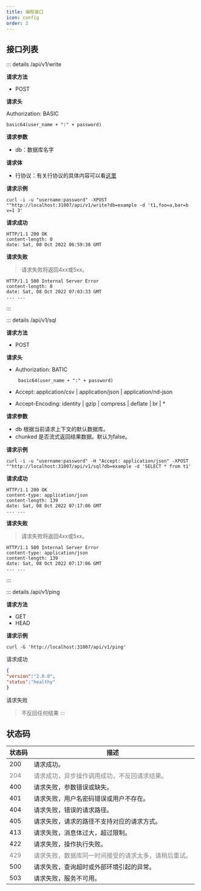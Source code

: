 ```yaml
---
title: 编程接口
icon: config
order: 2
---
```


## 接口列表

::: details /api/v1/write

**请求方法**

- POST

**请求头**

Authorization: BASIC

    basic64(user_name + ":" + password)

**请求参数**

- db：数据库名字

**请求体**
- 行协议：有关行协议的具体内容可以看[这里](https://docs.influxdata.com/influxdb/v1.8/write_protocols/line_protocol_tutorial/)
    

**请求示例**

```
curl -i -u "username:password" -XPOST ""http://localhost:31007/api/v1/write?db=example -d 't1,foo=a,bar=b v=1 3'
```

**请求成功**

```shell
HTTP/1.1 200 OK
content-length: 0
date: Sat, 08 Oct 2022 06:59:38 GMT
```

**请求失败**
> 请求失败将返回4xx或5xx。
```
HTTP/1.1 500 Internal Server Error
content-length: 0
date: Sat, 08 Oct 2022 07:03:33 GMT
... ...
```
:::


::: details /api/v1/sql

**请求方法**

- POST

**请求头**

- Authorization: BATIC
   
       basic64(user_name + ":" + password)

- Accept: application/csv | application/json | application/nd-json

- Accept-Encoding: identity | gzip | compress | deflate | br | *

**请求参数**

- db
    根据当前请求上下文的默认数据库。
- chunked
    是否流式返回结果数据。默认为false。

**请求示例**

```curl
curl -i -u "username:password" -H "Accept: application/json" -XPOST ""http://localhost:31007/api/v1/sql?db=example -d 'SELECT * from t1'
```

**请求成功**
```shell
HTTP/1.1 200 OK
content-type: application/json
content-length: 139
date: Sat, 08 Oct 2022 07:17:06 GMT
... ...
```

**请求失败**
> 请求失败将返回4xx或5xx。
```shell
HTTP/1.1 500 Internal Server Error
content-type: application/json
content-length: 139
date: Sat, 08 Oct 2022 07:17:06 GMT
... ...
```
:::

::: details /api/v1/ping

**请求方法**

- GET
- HEAD

**请求示例**
```
curl -G 'http://localhost:31007/api/v1/ping'
```

请求成功
```json
{
"version":"2.0.0",
"status":"healthy"
}
```
请求失败
> 不反回任何结果
:::

## 状态码

| 状态码               | 描述 |
| ------------------- | ---- |
| 200                 |  请求成功。   |
| <span style="color: grey;">204</span> |  <span style="color: grey;">请求成功，异步操作调用成功，不反回请求结果。</span> |
| 400                 |  请求失败，参数错误或缺失。   |
| 401                 |  请求失败，用户名密码错误或用户不存在。    |
| 404                 |  请求失败，错误的请求路径。    |
| 405                 |  请求失败，请求的路径不支持对应的请求方式。    |
| 413                 |  请求失败，消息体过大，超过限制。    |
| 422                 |  请求失败，操作执行失败。    |
| <span style="color: grey;">429</span>|  <span style="color: grey;">请求失败，数据库同一时间接受的请求太多，请稍后重试。</span>    |
| 500                 |  请求失败，查询超时或外部环境引起的异常。    |
| 503                 |  请求失败，服务不可用。    |